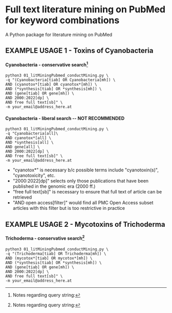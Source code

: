 Full text literature mining on PubMed for keyword combinations
==============================================================

A Python package for literature mining on PubMed

## EXAMPLE USAGE 1 - Toxins of Cyanobacteria

#### Cyanobacteria - conservative search[^1]
```
python3 01_litMiningPubmed_conductMining.py \
-q "(Cyanobacteria[tiab] OR Cyanobacteria[mh]) \
AND (cyanotox*[tiab] OR cyanotox*[mh]) \
AND (*synthesis[tiab] OR *synthesis[mh]) \
AND (gene[tiab] OR gene[mh]) \
AND 2000:2022[dp] \
AND free full text[sb]" \
-m your_email@address_here.at
```

#### Cyanobacteria - liberal search -- NOT RECOMMENDED
```
python3 01_litMiningPubmed_conductMining.py \
-q "Cyanobacteria[all]\
AND cyanotox*[all] \
AND *synthesis[all] \
AND gene[all] \
AND 2000:2022[dp] \
AND free full text[sb]" \
-m your_email@address_here.at
```


[^1]: Notes regarding query string: 
- "cyanotox*" is necessary b/c possible terms include "cyanotoxin(s)", "cyanotoxicity", etc.
- "2000:2022[dp]" selects only those publications that have been published in the genomic era (2000 ff.)
- "free full text[sb]" is necessary to ensure that full text of article can be retrieved
- "AND open access[filter]" would find all PMC Open Access subset articles with this filter but is too restrictive in practice


## EXAMPLE USAGE 2 - Mycotoxins of Trichoderma

#### Trichoderma - conservative search[^1]
```
python3 01_litMiningPubmed_conductMining.py \
-q "(Trichoderma[tiab] OR Trichoderma[mh]) \
AND (mycotox*[tiab] OR mycotox*[mh]) \
AND (*synthesis[tiab] OR *synthesis[mh]) \
AND (gene[tiab] OR gene[mh]) \
AND 2000:2022[dp] \
AND free full text[sb]" \
-m your_email@address_here.at
```

